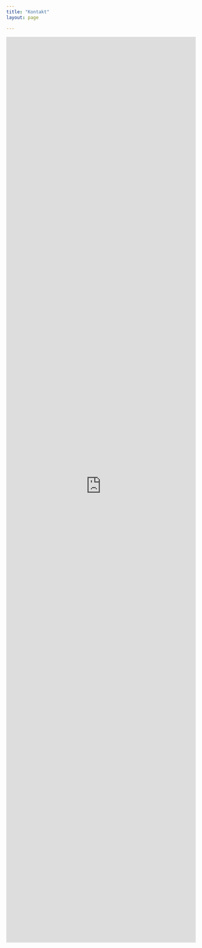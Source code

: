 ```yaml
---
title: "Kontakt"
layout: page

---
```


<div class="container">
  <iframe id="kontakt-iframe" src="https://orga.volksentscheid-transparenz.de/kontakt/?kontakt-iframe" style="width:100%; height: 60vh; border:0"></iframe>
</div>
